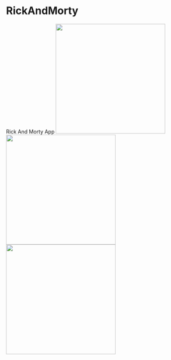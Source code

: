 # RickAndMorty
Rick And Morty App
<img src="https://github.com/DanilR266/RickAndMorty/assets/84279606/9544aa9f-bc5c-472b-b104-e939c1505224" width="300">
<img src="https://github.com/DanilR266/RickAndMorty/assets/84279606/413594d6-35b7-426b-8535-6a8dbedf3256" width="300">
<img src="https://github.com/DanilR266/RickAndMorty/assets/84279606/b70fd4f5-e346-44e0-bce6-2be04c178355" width="300">
